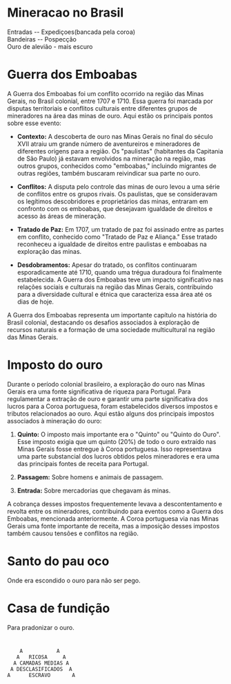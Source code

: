 # Mineracao no Brasil

Entradas -- Expediçoes(bancada pela coroa)\
Bandeiras -- Pospecção\
Ouro de alevião - mais escuro
# Guerra dos Emboabas
A Guerra dos Emboabas foi um conflito ocorrido na região das Minas Gerais, no Brasil colonial, entre 1707 e 1710. Essa guerra foi marcada por disputas territoriais e conflitos culturais entre diferentes grupos de mineradores na área das minas de ouro. Aqui estão os principais pontos sobre esse evento:

- **Contexto:** A descoberta de ouro nas Minas Gerais no final do século XVII atraiu um grande número de aventureiros e mineradores de diferentes origens para a região. Os "paulistas" (habitantes da Capitania de São Paulo) já estavam envolvidos na mineração na região, mas outros grupos, conhecidos como "emboabas," incluindo migrantes de outras regiões, também buscaram reivindicar sua parte no ouro.

- **Conflitos:** A disputa pelo controle das minas de ouro levou a uma série de conflitos entre os grupos rivais. Os paulistas, que se consideravam os legítimos descobridores e proprietários das minas, entraram em confronto com os emboabas, que desejavam igualdade de direitos e acesso às áreas de mineração.

- **Tratado de Paz:** Em 1707, um tratado de paz foi assinado entre as partes em conflito, conhecido como "Tratado de Paz e Aliança." Esse tratado reconheceu a igualdade de direitos entre paulistas e emboabas na exploração das minas.

- **Desdobramentos:** Apesar do tratado, os conflitos continuaram esporadicamente até 1710, quando uma trégua duradoura foi finalmente estabelecida. A Guerra dos Emboabas teve um impacto significativo nas relações sociais e culturais na região das Minas Gerais, contribuindo para a diversidade cultural e étnica que caracteriza essa área até os dias de hoje.

A Guerra dos Emboabas representa um importante capítulo na história do Brasil colonial, destacando os desafios associados à exploração de recursos naturais e a formação de uma sociedade multicultural na região das Minas Gerais.

# Imposto do ouro
Durante o período colonial brasileiro, a exploração do ouro nas Minas Gerais era uma fonte significativa de riqueza para Portugal. Para regulamentar a extração de ouro e garantir uma parte significativa dos lucros para a Coroa portuguesa, foram estabelecidos diversos impostos e tributos relacionados ao ouro. Aqui estão alguns dos principais impostos associados à mineração do ouro:

1. **Quinto:** O imposto mais importante era o "Quinto" ou "Quinto do Ouro". Esse imposto exigia que um quinto (20%) de todo o ouro extraído nas Minas Gerais fosse entregue à Coroa portuguesa. Isso representava uma parte substancial dos lucros obtidos pelos mineradores e era uma das principais fontes de receita para Portugal.

2. **Passagem:** Sobre homens e animais de passagem.

3. **Entrada:** Sobre mercadorias que chegavam ás minas.    


A cobrança desses impostos frequentemente levava a descontentamento e revolta entre os mineradores, contribuindo para eventos como a Guerra dos Emboabas, mencionada anteriormente. A Coroa portuguesa via nas Minas Gerais uma fonte importante de receita, mas a imposição desses impostos também causou tensões e conflitos na região.

# Santo do pau oco
Onde era escondido o ouro para não ser pego.

# Casa de fundição
Para pradonizar o ouro.
#       
        A           A
       A   RICOSA     A
      A CAMADAS MEDIAS A
     A DESCLASIFICADOS  A
    A      ESCRAVO       A
